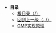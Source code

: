 * **目录**
  * [根目录（/）](/README)
  * [回到上一级（../）](/study/GoLang/README)
  * [GMP实现原理](/study/GoLang/go-GMP/GMP实现原理)  


